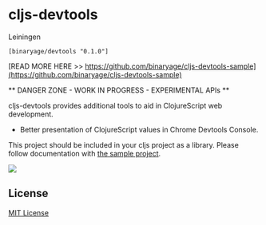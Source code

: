 # cljs-devtools

Leiningen

    [binaryage/devtools "0.1.0"]

[READ MORE HERE >> https://github.com/binaryage/cljs-devtools-sample](https://github.com/binaryage/cljs-devtools-sample)

** DANGER ZONE - WORK IN PROGRESS - EXPERIMENTAL APIs **

cljs-devtools provides additional tools to aid in ClojureScript web development.

  * Better presentation of ClojureScript values in Chrome Devtools Console.

This project should be included in your cljs project as a library. Please follow documentation with [the sample project](https://github.com/binaryage/cljs-devtools-sample).

<img src="https://dl.dropboxusercontent.com/u/559047/cljs-formatter-prototype.png">

## License

[MIT License](http://opensource.org/licenses/MIT)
